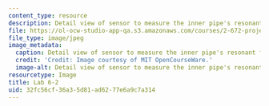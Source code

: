 ```yaml
---
content_type: resource
description: Detail view of sensor to measure the inner pipe's resonant frequency.
file: https://ol-ocw-studio-app-qa.s3.amazonaws.com/courses/2-672-project-laboratory-spring-2009/32fc56cf36a35d81ad6277e6a9c7a314_lab6-2.jpg
file_type: image/jpeg
image_metadata:
  caption: Detail view of sensor to measure the inner pipe's resonant frequency.
  credit: 'Credit: Image courtesy of MIT OpenCourseWare.'
  image-alt: Detail view of sensor to measure the inner pipe's resonant frequency.
resourcetype: Image
title: Lab 6-2
uid: 32fc56cf-36a3-5d81-ad62-77e6a9c7a314
---
```

